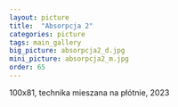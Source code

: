 ```yaml
---
layout: picture
title:  "Absorpcja 2"
categories: picture
tags: main_gallery
big_picture: absorpcja2_d.jpg
mini_picture: absorpcja2_m.jpg
order: 65
---
```

100x81, technika mieszana na płótnie, 2023
